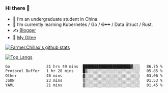 ### Hi there 👋

- 🔭 I’m an undergraduate student in China.
- 🌱 I’m currently learning Kubernetes / Go / ~~C++~~ / Data Struct / Rust.
- ✍️ [Blogger](https://blog.farmer233.top)
- 🤔 [My Gitee](https://gitee.com/Farmer-chong)


[![Farmer.Chillax's github stats](https://github-readme-stats.vercel.app/api?username=FarmerChillax)](https://github.com/anuraghazra/github-readme-stats)

[![Top Langs](https://github-readme-stats.vercel.app/api/top-langs/?username=FarmerChillax&layout=compact&hide=html,css,javascript)](https://github.com/anuraghazra/github-readme-stats)

<p>
  <a href="https://wakatime.com/@Farmer">
        <!--START_SECTION:waka-->

```txt
Go                21 hrs 49 mins  █████████████████████▓░░░   86.75 %
Protocol Buffer   1 hr 28 mins    █▒░░░░░░░░░░░░░░░░░░░░░░░   05.85 %
Other             46 mins         ▓░░░░░░░░░░░░░░░░░░░░░░░░   03.06 %
JSON              23 mins         ▒░░░░░░░░░░░░░░░░░░░░░░░░   01.53 %
YAML              21 mins         ▒░░░░░░░░░░░░░░░░░░░░░░░░   01.45 %
```

<!--END_SECTION:waka-->
  </a>
</p>

<!--
**Farmer-chong/Farmer-chong** is a ✨ _special_ ✨ repository because its `README.md` (this file) appears on your GitHub profile.

Here are some ideas to get you started:

- 🔭 I’m currently working on ...
- 🌱 I’m currently learning ...
- 👯 I’m looking to collaborate on ...
- 🤔 I’m looking for help with ...
- 💬 Ask me about ...
- 📫 How to reach me: ...
- 😄 Pronouns: ...
- ⚡ Fun fact: ...
-->

